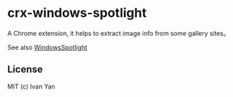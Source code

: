 # crx-windows-spotlight

A Chrome extension, it helps to extract image info from some gallery sites。

See also [WindowsSpotlight](https://github.com/yanxyz/WindowsSpotlight)

## License

MIT (c) Ivan Yan
